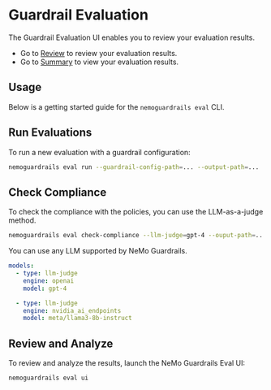 # Guardrail Evaluation

The Guardrail Evaluation UI enables you to review your evaluation results.


- Go to <a href="/Review" target="_self">Review</a> to review your evaluation results.
- Go to <a href="/Summary" target="_self">Summary</a> to view your evaluation results.

## Usage

Below is a getting started guide for the `nemoguardrails eval` CLI.

## Run Evaluations

To run a new evaluation with a guardrail configuration:
```bash
nemoguardrails eval run --guardrail-config-path=... --output-path=...
```

## Check Compliance

To check the compliance with the policies, you can use the LLM-as-a-judge method.

```bash
nemoguardrails eval check-compliance --llm-judge=gpt-4 --ouput-path=...
```

You can use any LLM supported by NeMo Guardrails.

```yaml
models:
  - type: llm-judge
    engine: openai
    model: gpt-4

  - type: llm-judge
    engine: nvidia_ai_endpoints
    model: meta/llama3-8b-instruct
```



## Review and Analyze

To review and analyze the results, launch the NeMo Guardrails Eval UI:

```bash
nemoguardrails eval ui
```
